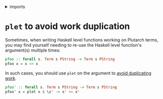 <details>
<summary> imports </summary>
<p>

```haskell
module Plutarch.Docs.UsePlet (pfoo, pfoo') where
import Plutarch.Prelude
```

</p>
</details>

# `plet` to avoid work duplication

Sometimes, when writing Haskell level functions working on Plutarch terms, you may find yourself needing to re-use the Haskell level function's argument(s) multiple times:

```haskell
pfoo :: forall s. Term s PString -> Term s PString
pfoo x = x <> x
```

In such cases, you should use `plet` on the argument to [avoid duplicating work](./../Tricks/DontDuplicateWork.md).

```haskell
pfoo' :: forall s. Term s PString -> Term s PString
pfoo' x = plet x $ \x' -> x' <> x'
```
